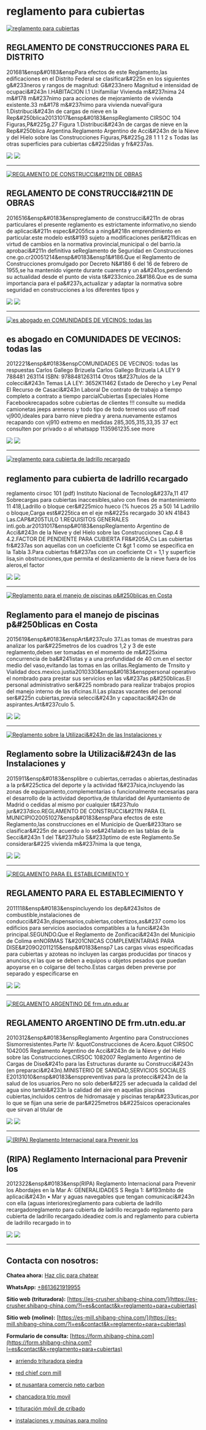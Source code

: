 # reglamento para cubiertas

<a href="https://swt.shibang-china.com/?l=es&img&k=reglamento+para+cubiertas" target="_blank">![reglamento para cubiertas](http://static.shibang-china.com/all-800x300/1157.jpg)</a>

## REGLAMENTO DE CONSTRUCCIONES PARA EL DISTRITO
201681&ensp&#0183&enspPara efectos de este Reglamento,las edificaciones en el Distrito Federal se clasificar&#225n en los siguientes g&#233neros y rangos de magnitud: G&#233nero Magnitud e intensidad de ocupaci&#243n I.HABITACION I.1 Unifamiliar Vivienda m&#237nima 24 m&#178 m&#237nimo para acciones de mejoramiento de vivienda existente.33 m&#178 m&#237nimo para vivienda nuevaFigura 1.Distribuci&#243n de cargas de nieve en la Rep&#250blica20131017&ensp&#0183&enspReglamento CIRSOC 104 Figuras,P&#225g.27 Figura 1.Distribuci&#243n de cargas de nieve en la Rep&#250blica Argentina.Reglamento Argentino de Acci&#243n de la Nieve y del Hielo sobre las Construcciones Figuras,P&#225g.28 1 1 1 2 s Todas las otras superficies para cubiertas c&#225lidas y fr&#237as.


<a href="https://whatsapp.shibangsoft.com/WhatsApp.php" target="_blank" title="WhatsApp">![](http://static.shibang-china.com/icon/whatsapp.png)</a> <a href="https://swt.shibang-china.com/?l=es&icon&k=reglamento+para+cubiertas" target="_blank">![](http://static.shibang-china.com/icon/chat-es.png)</a>

---

<a href="https://swt.shibang-china.com/?l=es&img&k=reglamento+para+cubiertas" target="_blank">![REGLAMENTO DE CONSTRUCCI&#211N DE OBRAS](http://static.shibang-china.com/all-800x300/256.jpg)</a>

## REGLAMENTO DE CONSTRUCCI&#211N DE OBRAS
2016516&ensp&#0183&enspreglamento de construcci&#211n de obras particulares el presente reglamento es estrictamente informativo,no siendo de aplicaci&#211n espec&#205fica a ning&#218n emprendimiento en particular.este modelo est&#193 sujeto a modificaciones peri&#211dicas en virtud de cambios en la normativa provincial,municipal o del barrio.la aprobaci&#211n definitiva seReglamento de Seguridad en Construcciones cne.go.cr20051214&ensp&#0183&ensp1&#186.Que el Reglamento de Construcciones promulgado por Decreto N&#186 6 del 16 de febrero de 1955,se ha mantenido vigente durante cuarenta y un a&#241os,perdiendo su actualidad desde el punto de vista t&#233cnico.2&#186.Que es de suma importancia para el pa&#237s,actualizar y adaptar la normativa sobre seguridad en construcciones a los diferentes tipos y


<a href="https://whatsapp.shibangsoft.com/WhatsApp.php" target="_blank" title="WhatsApp">![](http://static.shibang-china.com/icon/whatsapp.png)</a> <a href="https://swt.shibang-china.com/?l=es&icon&k=reglamento+para+cubiertas" target="_blank">![](http://static.shibang-china.com/icon/chat-es.png)</a>

---

<a href="https://swt.shibang-china.com/?l=es&img&k=reglamento+para+cubiertas" target="_blank">![es abogado en COMUNIDADES DE VECINOS: todas las](http://static.shibang-china.com/all-800x300/1037.jpg)</a>

## es abogado en COMUNIDADES DE VECINOS: todas las
2012221&ensp&#0183&enspCOMUNIDADES DE VECINOS: todas las respuestas Carlos Gallego Brizuela Carlos Gallego Brizuela LA LEY 9 788481 263114 ISBN: 9788481263114 Otros t&#237tulos de la colecci&#243n Temas LA LEY: 3652K11462 Estado de Derecho y Ley Penal El Recurso de Casaci&#243n Laboral De contrato de trabajo a tiempo completo a contrato a tiempo parcialCubiertas Especiales Home Facebookrecapados sobre cubiertas de clientes !!! consulte su medida camionetas jeeps areneros y todo tipo de todo terrenos uso off road vj900,ideales para barro nieve piedra y arena.nuevamente estamos recapando con vj910 extremo en medidas 285,305,315,33,35 37 ect consulten por privado o al whatsapp 1135961235.see more


<a href="https://whatsapp.shibangsoft.com/WhatsApp.php" target="_blank" title="WhatsApp">![](http://static.shibang-china.com/icon/whatsapp.png)</a> <a href="https://swt.shibang-china.com/?l=es&icon&k=reglamento+para+cubiertas" target="_blank">![](http://static.shibang-china.com/icon/chat-es.png)</a>

---

<a href="https://swt.shibang-china.com/?l=es&img&k=reglamento+para+cubiertas" target="_blank">![reglamento para cubierta de ladrillo recargado](http://static.shibang-china.com/all-800x300/1235.jpg)</a>

## reglamento para cubierta de ladrillo recargado
reglamento cirsoc 101 (pdf) Instituto Nacional de Tecnolog&#237a,11 417 Sobrecargas para cubiertas inaccesibles,salvo con fines de mantenimiento 11 418,Ladrillo o bloque cer&#225mico hueco (% huecos 25 a 50) 14 Ladrillo o bloque,Carga est&#225tica en el eje m&#225s recargado 30 kN 41843 Las.CAP&#205TULO 1.REQUISITOS GENERALES inti.gob.ar20131017&ensp&#0183&enspReglamento Argentino de Acci&#243n de la Nieve y del Hielo sobre las Construcciones Cap.4 8 4.2.FACTOR DE PENDIENTE PARA CUBIERTA FR&#205A,Cs Las cubiertas fr&#237as son aquellas con un coeficiente Ct &gt 1 como se especifica en la Tabla 3.Para cubiertas fr&#237as con un coeficiente Ct = 1,1 y superficie lisa,sin obstrucciones,que permita el deslizamiento de la nieve fuera de los aleros,el factor


<a href="https://whatsapp.shibangsoft.com/WhatsApp.php" target="_blank" title="WhatsApp">![](http://static.shibang-china.com/icon/whatsapp.png)</a> <a href="https://swt.shibang-china.com/?l=es&icon&k=reglamento+para+cubiertas" target="_blank">![](http://static.shibang-china.com/icon/chat-es.png)</a>

---

<a href="https://swt.shibang-china.com/?l=es&img&k=reglamento+para+cubiertas" target="_blank">![Reglamento para el manejo de piscinas p&#250blicas en Costa](http://static.shibang-china.com/all-800x300/417.jpg)</a>

## Reglamento para el manejo de piscinas p&#250blicas en Costa
2015619&ensp&#0183&enspArt&#237culo 37.Las tomas de muestras para analizar los par&#225metros de los cuadros 1,2 y 3 de este reglamento,deben ser tomadas en el momento de m&#225xima concurrencia de ba&#241istas y a una profundidad de 40 cm.en el sector medio del vaso,evitando las tomas en las orillas.Reglamento de Trnsito y Vialidad docs.mexico.justia2010330&ensp&#0183&ensppersonal operativo el nombrado para prestar sus servicios en las v&#237as p&#250blicas.El personal administrativo ser&#225 nombrado para realizar trabajos propios del manejo interno de las oficinas.II.Las plazas vacantes del personal ser&#225n cubiertas,previa selecci&#243n y capacitaci&#243n de aspirantes.Art&#237culo 5.


<a href="https://whatsapp.shibangsoft.com/WhatsApp.php" target="_blank" title="WhatsApp">![](http://static.shibang-china.com/icon/whatsapp.png)</a> <a href="https://swt.shibang-china.com/?l=es&icon&k=reglamento+para+cubiertas" target="_blank">![](http://static.shibang-china.com/icon/chat-es.png)</a>

---

<a href="https://swt.shibang-china.com/?l=es&img&k=reglamento+para+cubiertas" target="_blank">![Reglamento sobre la Utilizaci&#243n de las Instalaciones y](http://static.shibang-china.com/all-800x300/286.jpg)</a>

## Reglamento sobre la Utilizaci&#243n de las Instalaciones y
2015911&ensp&#0183&ensplibre o cubiertas,cerradas o abiertas,destinadas a la pr&#225ctica del deporte y la actividad f&#237sica,incluyendo las zonas de equipamiento,complementarias o funcionalmente necesarias para el desarrollo de la actividad deportiva,de titularidad del Ayuntamiento de Madrid o cedidas al mismo por cualquier t&#237tulo jur&#237dico.REGLAMENTO DE CONSTRUCCI&#211N PARA EL MUNICIPIO20051027&ensp&#0183&enspPara efectos de este Reglamento,las construcciones en el Municipio de Quer&#233taro se clasificar&#225n de acuerdo a lo se&#241alado en las tablas de la Secci&#243n 1 del T&#237tulo S&#233ptimo de este Reglamento.Se considerar&#225 vivienda m&#237nima la que tenga,


<a href="https://whatsapp.shibangsoft.com/WhatsApp.php" target="_blank" title="WhatsApp">![](http://static.shibang-china.com/icon/whatsapp.png)</a> <a href="https://swt.shibang-china.com/?l=es&icon&k=reglamento+para+cubiertas" target="_blank">![](http://static.shibang-china.com/icon/chat-es.png)</a>

---

<a href="https://swt.shibang-china.com/?l=es&img&k=reglamento+para+cubiertas" target="_blank">![REGLAMENTO PARA EL ESTABLECIMIENTO Y](http://static.shibang-china.com/all-800x300/702.jpg)</a>

## REGLAMENTO PARA EL ESTABLECIMIENTO Y
2011118&ensp&#0183&enspincluyendo los dep&#243sitos de combustible,instalaciones de conducci&#243n,dispensarios,cubiertas,cobertizos,as&#237 como los edificios para servicios asociados compatibles a la funci&#243n principal.SEGUNDO.Que el Reglamento de Zonificaci&#243n del Municipio de Colima enNORMAS T&#201CNICAS COMPLEMENTARIAS PARA DISE&#209O2011215&ensp&#0183&ensp7 Las cargas vivas especificadas para cubiertas y azoteas no incluyen las cargas producidas por tinacos y anuncios,ni las que se deben a equipos u objetos pesados que puedan apoyarse en o colgarse del techo.Estas cargas deben preverse por separado y especificarse en


<a href="https://whatsapp.shibangsoft.com/WhatsApp.php" target="_blank" title="WhatsApp">![](http://static.shibang-china.com/icon/whatsapp.png)</a> <a href="https://swt.shibang-china.com/?l=es&icon&k=reglamento+para+cubiertas" target="_blank">![](http://static.shibang-china.com/icon/chat-es.png)</a>

---

<a href="https://swt.shibang-china.com/?l=es&img&k=reglamento+para+cubiertas" target="_blank">![REGLAMENTO ARGENTINO DE frm.utn.edu.ar](http://static.shibang-china.com/all-800x300/240.jpg)</a>

## REGLAMENTO ARGENTINO DE frm.utn.edu.ar
2010312&ensp&#0183&enspReglamento Argentino para Construcciones Sismorresistentes.Parte IV: &quotConstrucciones de Acero.&quot CIRSOC 1042005 Reglamento Argentino de Acci&#243n de la Nieve y del Hielo sobre las Construcciones.CIRSOC 1082007 Reglamento Argentino de Cargas de Dise&#241o para las Estructuras durante su Construcci&#243n (en preparaci&#243n).MINISTERIO DE SANIDAD,SERVICIOS SOCIALES E20131010&ensp&#0183&ensppreventivas para la protecci&#243n de la salud de los usuarios.Pero no solo deber&#225 ser adecuada la calidad del agua sino tambi&#233n la calidad del aire en aquellas piscinas cubiertas,incluidos centros de hidromasaje y piscinas terap&#233uticas,por lo que se fijan una serie de par&#225metros b&#225sicos operacionales que sirvan al titular de


<a href="https://whatsapp.shibangsoft.com/WhatsApp.php" target="_blank" title="WhatsApp">![](http://static.shibang-china.com/icon/whatsapp.png)</a> <a href="https://swt.shibang-china.com/?l=es&icon&k=reglamento+para+cubiertas" target="_blank">![](http://static.shibang-china.com/icon/chat-es.png)</a>

---

<a href="https://swt.shibang-china.com/?l=es&img&k=reglamento+para+cubiertas" target="_blank">![(RIPA) Reglamento Internacional para Prevenir los](http://static.shibang-china.com/all-800x300/810.jpg)</a>

## (RIPA) Reglamento Internacional para Prevenir los
2012322&ensp&#0183&ensp(RIPA) Reglamento Internacional para Prevenir los Abordajes en la Mar A: GENERALIDADES S Regla 1: &#193mbito de aplicaci&#243n • Mar y aguas navegables que tengan comunicaci&#243n con ella (aguas interiores)reglamento para cubierta de ladrillo recargadoreglamento para cubierta de ladrillo recargado reglamento para cubierta de ladrillo recargado.ideadiez com.is and reglamento para cubierta de ladrillo recargado in to


<a href="https://whatsapp.shibangsoft.com/WhatsApp.php" target="_blank" title="WhatsApp">![](http://static.shibang-china.com/icon/whatsapp.png)</a> <a href="https://swt.shibang-china.com/?l=es&icon&k=reglamento+para+cubiertas" target="_blank">![](http://static.shibang-china.com/icon/chat-es.png)</a>

---
## Contacta con nosotros:

**Chatea ahora:** [Haz clic para chatear](https://swt.shibang-china.com?l=es&contact&k=reglamento+para+cubiertas)

**WhatsApp:**  [+8613621919955](https://whatsapp.shibangsoft.com/WhatsApp.php)

**Sitio web (trituradora):** [https://es-crusher.shibang-china.com/](https://es-crusher.shibang-china.com/?l=es&contact&k=reglamento+para+cubiertas)

**Sitio web (molino):** [https://es-mill.shibang-china.com/](https://es-mill.shibang-china.com/?l=es&contact&k=reglamento+para+cubiertas)

**Formulario de consulta:** [https://form.shibang-china.com](https://form.shibang-china.com?l=es&contact&k=reglamento+para+cubiertas)

* [arriendo trituradora piedra](../77/arriendo%20trituradora%20piedra.md)

* [red chief corn mill](../67/red%20chief%20corn%20mill.md)

* [pt nusantara comercio neto carbon](../68/pt%20nusantara%20comercio%20neto%20carbon.md)

* [chancadora trio movil](../77/chancadora%20trio%20movil.md)

* [trituración móvil de cribado](../69/trituraci%C3%B3n%20m%C3%B3vil%20de%20cribado.md)

* [instalaciones y mquinas para molino](../72/instalaciones%20y%20mquinas%20para%20molino.md)